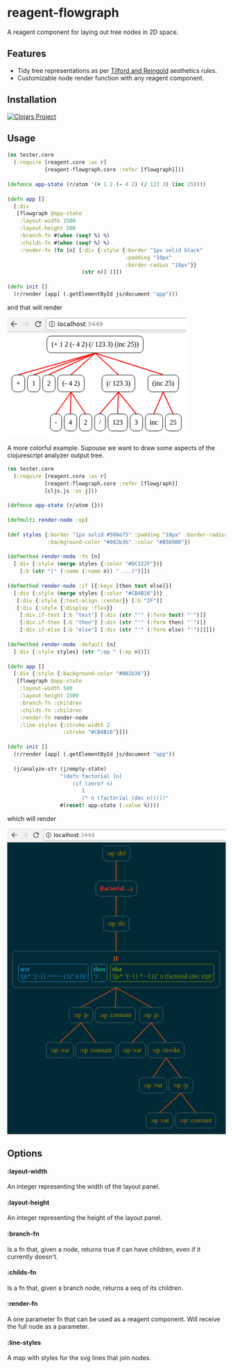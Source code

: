 # reagent-flowgraph

A reagent component for laying out tree nodes in 2D space.

## Features

- Tidy tree representations as per [Tilford and Reingold](http://hci.stanford.edu/cs448b/f09/lectures/CS448B-20091021-GraphsAndTrees.pdf)
aesthetics rules.
- Customizable node render function with any reagent component.

## Installation

[![Clojars Project](https://img.shields.io/clojars/v/reagent-flowgraph.svg)](https://clojars.org/reagent-flowgraph)

## Usage

```clojure
(ns tester.core
  (:require [reagent.core :as r]
            [reagent-flowgraph.core :refer [flowgraph]]))

(defonce app-state (r/atom '(+ 1 2 (- 4 2) (/ 123 3) (inc 25))))

(defn app []
  [:div
   [flowgraph @app-state
    :layout-width 1500
    :layout-height 500
    :branch-fn #(when (seq? %) %)
    :childs-fn #(when (seq? %) %)
    :render-fn (fn [n] [:div {:style {:border "1px solid black"
                                      :padding "10px"
                                      :border-radius "10px"}}
                        (str n)] )]])

(defn init []
  (r/render [app] (.getElementById js/document "app")))
```

and that will render

<img src="/doc/images/reagent-tree-example-simple.png?raw=true"/>

A more colorful example. Supouse we want to draw some aspects of the clojurescript analyzer output tree.

```clojure
(ns tester.core
  (:require [reagent.core :as r]
            [reagent-flowgraph.core :refer [flowgraph]]
            [cljs.js :as j]))

(defonce app-state (r/atom {}))

(defmulti render-node :op)

(def styles {:border "1px solid #586e75" :padding "10px" :border-radius "10px"
             :background-color "#002b36" :color "#B58900"})

(defmethod render-node :fn [n]
  [:div {:style (merge styles {:color "#DC322F"})}
    [:b (str "(" (:name (:name n)) " ...)")]])

(defmethod render-node :if [{:keys [then test else]}]
  [:div {:style (merge styles {:color "#CB4B16"})}
   [:div {:style {:text-align :center}} [:b "IF"]]
   [:div {:style {:display :flex}}
    [:div.if-test [:b "test"] [:div (str "'" (:form test) "'")]]
    [:div.if-then [:b "then"] [:div (str "'" (:form then) "'")]]
    [:div.if-else [:b "else"] [:div (str "'" (:form else) "'")]]]])

(defmethod render-node :default [n]
  [:div {:style styles} (str ":op " (:op n))])

(defn app []
  [:div {:style {:background-color "#002b36"}}
   [flowgraph @app-state
    :layout-width 500
    :layout-height 1500
    :branch-fn :children
    :childs-fn :children
    :render-fn render-node
    :line-styles {:stroke-width 2
                  :stroke "#CB4B16"}]])

(defn init []
  (r/render [app] (.getElementById js/document "app"))

  (j/analyze-str (j/empty-state)
                 "(defn factorial [n]
                     (if (zero? n)
                        1
                        (* n (factorial (dec n)))))"
                 #(reset! app-state (:value %))))
```

which will render

<img src="/doc/images/reagent-tree-example-custom.png?raw=true"/>

## Options

#### :layout-width

An integer representing the width of the layout panel.

#### :layout-height

An integer representing the height of the layout panel.

#### :branch-fn

Is a fn that, given a node, returns true if can have
children, even if it currently doesn't.

#### :childs-fn

Is a fn that, given a branch node, returns a seq of its
children.

#### :render-fn

A one parameter fn that can be used as a reagent component. Will receive the full node
as a parameter.

#### :line-styles

A map with styles for the svg lines that join nodes.
